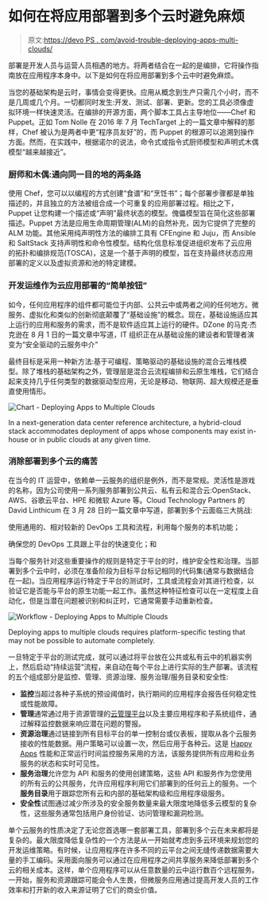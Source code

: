 # 如何在将应用部署到多个云时避免麻烦

> 原文:[https://devo PS . com/avoid-trouble-deploying-apps-multi-clouds/](https://devops.com/avoid-trouble-deploying-apps-multiple-clouds/)

部署是开发人员与运营人员相遇的地方。将两者结合在一起的是编排，它将操作指南放在应用程序本身中。以下是如何在将应用部署到多个云中时避免麻烦。

当您的基础架构是云时，事情会变得更快。应用从概念到生产只需几个小时，而不是几周或几个月。一切都同时发生:开发、测试、部署、更新。您的工具必须像虚拟环境一样快速灵活。在编排的开源方面，两个脚本工具占主导地位——Chef 和 Puppet。正如 Tom Nolle 在 2016 年 7 月 TechTarget 上的一篇文章中解释的那样，Chef 被认为是两者中更“程序员友好”的，而 Puppet 的根源可以追溯到操作方面。然而，在实践中，根据诺尔的说法，命令式或指令式厨师模型和声明式木偶模型“越来越接近”。

### 厨师和木偶:通向同一目的地的两条路

使用 Chef，您可以以编程的方式创建“食谱”和“烹饪书”；每个部署步骤都是单独描述的，并且独立的方法被组合成一个可重复的应用部署过程。相比之下，Puppet 让您构建一个描述或“声明”最终状态的模型。傀儡模型旨在简化这些部署描述。Puppet 方法是应用生命周期管理(ALM)的自然补充，因为它提供了完整的 ALM 功能。其他采用纯声明性方法的编排工具有 CFEngine 和 Juju，而 Ansible 和 SaltStack 支持声明性和命令性模型。结构化信息标准促进组织发布了云应用的拓扑和编排规范(TOSCA)，这是一个基于声明的模型，旨在支持最终状态应用部署的定义以及虚拟资源和池的特定建模。

### 开发运维作为云应用部署的“简单按钮”

如今，任何应用程序的组件都可能位于内部、公共云中或两者之间的任何地方。微服务、虚拟化和类似的创新彻底颠覆了“基础设施”的概念。现在，基础设施适应其上运行的应用和服务的需求，而不是软件适应其上运行的硬件。DZone 的马克·杰克逊在 8 月 1 日的一篇文章中写道，IT 组织正在从基础设施的建设者和管理者演变为“安全驱动的云服务中介”

最终目标是采用一种新方法:基于可编程、策略驱动的基础设施的混合云堆栈模型。除了堆栈的基础架构之外，管理层是混合云流程编排和云原生堆栈，它们结合起来支持几乎任何类型的数据驱动型应用，无论是移动、物联网、超大规模还是垂直使用情形。

![Chart - Deploying Apps to Multiple Clouds](../Images/ad1dc4d5e7249055776b7787403e2417.png)

In a next-generation data center reference architecture, a hybrid-cloud stack accommodates deployment of apps whose components may exist in-house or in public clouds at any given time.

### 消除部署到多个云的痛苦

在当今的 IT 运营中，依赖单一云服务的组织是例外，而不是常规。灵活性是游戏的名称，因为公司使用一系列服务部署到公共云、私有云和混合云:OpenStack、AWS、谷歌云平台、HPE 和微软 Azure 等。Cloud Technology Partners 的 David Linthicum 在 3 月 28 日的一篇文章中写道，部署到多个云面临三大挑战:

使用通用的、相对较新的 DevOps 工具和流程，利用每个服务的本机功能；

确保您的 DevOps 工具跟上平台的快速变化；和

当每个服务针对这些重要操作的规则是特定于平台的时，维护安全性和治理。当部署到多个云中时，必须在准备阶段为目标平台标记相同的代码集(通常与数据结合在一起)。当应用程序运行特定于平台的测试时，工具或流程会对其进行检查，以验证它是否能与平台的原生功能一起工作。虽然这种特征检查可以在一定程度上自动化，但是当潜在问题被识别和纠正时，它通常需要手动重新检查。

![Workflow - Deploying Apps to Multiple Clouds](../Images/0020446941fdfca7026ab41717649233.png)

Deploying apps to multiple clouds requires platform-specific testing that may not be possible to automate completely.

一旦特定于平台的测试完成，就可以通过将平台放在公共或私有云中的机器实例上，然后启动“持续运营”流程，来自动在每个平台上进行实际的生产部署。该流程的五个组成部分是监控、管理、资源治理、服务治理/服务目录和安全性:

*   **监控**当超过各种子系统的预设阈值时，执行期间的应用程序会报告任何稳定性或性能故障。
*   **管理**通常通过用于资源管理的[云管理平台](http://www.morpheusdata.com)以及主要应用程序和子系统组件，通过解释监控数据来响应潜在问题的警报。
*   **资源治理**通过链接到所有目标平台的单一控制台或仪表板，提取从各个云服务接收的性能数据。用户策略可以设置一次，然后应用于各种云。这是 [Happy Apps](http://www.happyapps.io/) 性能和正常运行时间监控服务采用的方法，该服务提供所有应用和业务服务的状态和实时可见性。
*   **服务治理**允许您为 API 和服务的使用创建策略，这些 API 和服务作为您使用的所有云的公共服务，允许应用程序利用它们部署到的任何云上的服务。一个**服务目录**用于跟踪您所有云和内部的基础架构级和应用程序级服务。
*   **安全性**试图通过减少所涉及的安全服务数量来最大限度地降低多云模型的复杂性，这些服务通常包括用户身份验证、访问管理和漏洞检测。

单个云服务的性质决定了无论您首选哪一套部署工具，部署到多个云在未来都将是复杂的。最大限度降低复杂性的一个方法是从一开始就考虑到多云环境来规划您的开发运维策略。有时候，让应用程序在许多不同的云平台之间无缝传递数据需要大量的手工编码。采用面向服务可以通过在应用程序之间共享服务来降低部署到多个云的相关成本。这样，单个应用程序可以从任意数量的云中运行数百个远程服务。一开始，服务和资源跟踪可能会令人生畏，但微服务应用通过提高开发人员的工作效率和打开新的收入来源证明了它们的商业价值。